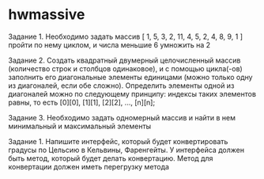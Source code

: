 # hwmassive
Задание 1. Необходимо задать массив [ 1, 5, 3, 2, 11, 4, 5, 2, 4, 8, 9, 1 ] пройти по нему циклом, и числа меньшие 6
умножить на 2

Задание 2. Создать квадратный двумерный целочисленный массив (количество строк и столбцов
одинаковое), и с помощью цикла(-ов) заполнить его диагональные элементы единицами
(можно только одну из диагоналей, если обе сложно). Определить элементы одной из
диагоналей можно по следующему принципу: индексы таких элементов равны, то есть [0][0],
[1][1], [2][2], ..., [n][n];

Задание 3.  Необходимо задать одномерный массив и найти в нем минимальный и максимальный элементы

Задание 1. Напишите интерфейc, который будет конвертировать градусы по Цельсию в
Кельвины​, ​Фаренгейты​. У интерфейса должен быть метод, который
будет делать конвертацию. Метод для конвертации должен иметь перегрузку метода
